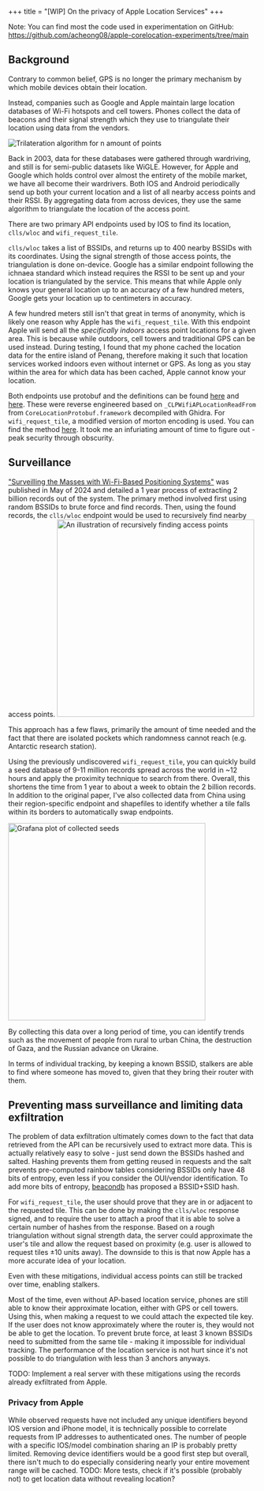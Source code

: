 +++
title = "[WIP] On the privacy of Apple Location Services"
+++

Note: You can find most the code used in experimentation on GitHub: <https://github.com/acheong08/apple-corelocation-experiments/tree/main>

## Background

Contrary to common belief, GPS is no longer the primary mechanism by which mobile devices obtain their location.

Instead, companies such as Google and Apple maintain large location databases of Wi-Fi hotspots and cell towers. Phones collect the data of beacons and their signal strength which they use to triangulate their location using data from the vendors.

![Trilateration algorithm for n amount of points](https://r2.duti.dev/blog/images/trilateration.png)

Back in 2003, data for these databases were gathered through wardriving, and still is for semi-public datasets like WiGLE. However, for Apple and Google which holds control over almost the entirety of the mobile market, we have all become their wardrivers. Both IOS and Android periodically send up both your current location and a list of all nearby access points and their RSSI. By aggregating data from across devices, they use the same algorithm to triangulate the location of the access point.

There are two primary API endpoints used by IOS to find its location, `clls/wloc` and `wifi_request_tile`.

`clls/wloc` takes a list of BSSIDs, and returns up to 400 nearby BSSIDs with its coordinates. Using the signal strength of those access points, the triangulation is done on-device. Google has a similar endpoint following the ichnaea standard which instead requires the RSSI to be sent up and your location is triangulated by the service. This means that while Apple only knows your general location up to an accuracy of a few hundred meters, Google gets your location up to centimeters in accuracy.

A few hundred meters still isn't that great in terms of anonymity, which is likely one reason why Apple has the `wifi_request_tile`. With this endpoint Apple will send all the *specifically indoors* access point locations for a given area. This is because while outdoors, cell towers and traditional GPS can be used instead. During testing, I found that my phone cached the location data for the entire island of Penang, therefore making it such that location services worked indoors even without internet or GPS. As long as you stay within the area for which data has been cached, Apple cannot know your location.

Both endpoints use protobuf and the definitions can be found [here](https://github.com/acheong08/apple-corelocation-experiments/blob/main/pb/BSSIDApple.proto) and [here](https://github.com/acheong08/apple-corelocation-experiments/blob/main/pb/wifiTiles.proto). These were reverse engineered based on `_CLPWifiAPLocationReadFrom` from `CoreLocationProtobuf.framework` decompiled with Ghidra. For `wifi_request_tile`, a modified version of morton encoding is used. You can find the method [here](https://github.com/acheong08/apple-corelocation-experiments/blob/main/lib/morton/morton.go). It took me an infuriating amount of time to figure out - peak security through obscurity.

## Surveillance

["Surveilling the Masses with Wi-Fi-Based Positioning Systems"](https://www.cs.umd.edu/~dml/papers/wifi-surveillance-sp24.pdf) was published in May of 2024 and detailed a 1 year process of extracting 2 billion records out of the system. The primary method involved first using random BSSIDs to brute force and find records. Then, using the found records, the `clls/wloc` endpoint would be used to recursively find nearby access points.
<img alt="An illustration of recursively finding access points" src="https://r2.duti.dev/blog/images/wloc-recursive.svg" width="400">

This approach has a few flaws, primarily the amount of time needed and the fact that there are isolated pockets which randomness cannot reach (e.g. Antarctic research station).

Using the previously undiscovered `wifi_request_tile`, you can quickly build a seed database of 9-11 million records spread across the world in ~12 hours and apply the proximity technique to search from there. Overall, this shortens the time from 1 year to about a week to obtain the 2 billion records. In addition to the original paper, I've also collected data from China using their region-specific endpoint and shapefiles to identify whether a tile falls within its borders to automatically swap endpoints.

<img src="https://github.com/user-attachments/assets/8da21d51-a506-4c32-94b7-b3ae853d65ab" alt="Grafana plot of collected seeds" height=400></img>

By collecting this data over a long period of time, you can identify trends such as the movement of people from rural to urban China, the destruction of Gaza, and the Russian advance on Ukraine.

In terms of individual tracking, by keeping a known BSSID, stalkers are able to find where someone has moved to, given that they bring their router with them.

## Preventing mass surveillance and limiting data exfiltration

The problem of data exfiltration ultimately comes down to the fact that data retrieved from the API can be recursively used to extract more data. This is actually relatively easy to solve - just send down the BSSIDs hashed and salted. Hashing prevents them from getting reused in requests and the salt prevents pre-computed rainbow tables considering BSSIDs only have 48 bits of entropy, even less if you consider the OUI/vendor identification. To add more bits of entropy, [beacondb](https://codeberg.org/beacondb/beacondb/pulls/100) has proposed a BSSID+SSID hash.

For `wifi_request_tile`, the user should prove that they are in or adjacent to the requested tile. This can be done by making the `clls/wloc` response signed, and to require the user to attach a proof that it is able to solve a certain number of hashes from the response. Based on a rough triangulation without signal strength data, the server could approximate the user's tile and allow the request based on proximity (e.g. user is allowed to request tiles ±10 units away). The downside to this is that now Apple has a more accurate idea of your location.

Even with these mitigations, individual access points can still be tracked over time, enabling stalkers.

Most of the time, even without AP-based location service, phones are still able to know their approximate location, either with GPS or cell towers. Using this, when making a request to we could attach the expected tile key. If the user does not know approximately where the router is, they would not be able to get the location. To prevent brute force, at least 3 known BSSIDs need to submitted from the same tile - making it impossible for individual tracking. The performance of the location service is not hurt since it's not possible to do triangulation with less than 3 anchors anyways.

TODO: Implement a real server with these mitigations using the records already exfiltrated from Apple.

### Privacy from Apple

While observed requests have not included any unique identifiers beyond IOS version and iPhone model, it is technically possible to correlate requests from IP addresses to authenticated ones. The number of people with a specific IOS/model combination sharing an IP is probably pretty limited. Removing device identifiers would be a good first step but overall, there isn't much to do especially considering nearly your entire movement range will be cached. TODO: More tests, check if it's possible (probably not) to get location data without revealing location?
